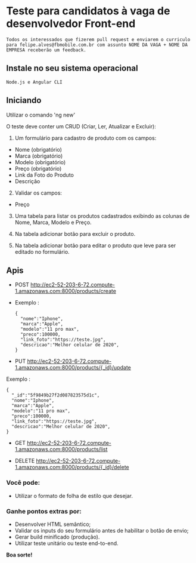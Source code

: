 # Teste para candidatos à vaga de desenvolvedor Front-end

`
Todos os interessados que fizerem pull request e enviarem o curriculo para felipe.alves@fbmobile.com.br com assunto NOME DA VAGA + NOME DA EMPRESA receberão um feedback.
`

## Instale no seu sistema operacional

    Node.js e Angular CLI

## Iniciando

Utilizar o comando 'ng new'

O teste deve conter um CRUD (Criar, Ler, Atualizar e Excluir):

1. Um formulário para cadastro de produto com os campos:

  - Nome (obrigatório)
  - Marca (obrigatório)
  - Modelo (obrigatório)
  - Preço (obrigatório)
  - Link da Foto do Produto
  - Descrição

2. Validar os campos:

  - Preço

3. Uma tabela para listar os produtos cadastrados exibindo as colunas de Nome, Marca, Modelo e Preço.

4. Na tabela adicionar botão para excluir o produto.

5. Na tabela adicionar botão para editar o produto que leve para ser editado no formulário.


## Apis

- POST http://ec2-52-203-6-72.compute-1.amazonaws.com:8000/products/create
- Exemplo :

  ```
  {
    "nome":"Iphone",
    "marca":"Apple",
    "modelo":"11 pro max",
    "preco":100000,
    "link_foto":"https://teste.jpg",
    "descricao":"Melhor celular de 2020",
  }
  ```

- PUT http://ec2-52-203-6-72.compute-1.amazonaws.com:8000/products/{_id}/update

Exemplo :

```
{
  "_id":"5f9849b27f2d087823575d1c",
  "nome":"Iphone",
  "marca":"Apple",
  "modelo":"11 pro max",
  "preco":100000,
  "link_foto":"https://teste.jpg",
  "descricao":"Melhor celular de 2020",
}
```

- GET http://ec2-52-203-6-72.compute-1.amazonaws.com:8000/products/list

- DELETE http://ec2-52-203-6-72.compute-1.amazonaws.com:8000/products/{_id}/delete

### Você pode:

- Utilizar o formato de folha de estilo que desejar.

### Ganhe pontos extras por:

- Desenvolver HTML semântico;
- Validar os inputs do seu formulário antes de habilitar o botão de envio;
- Gerar build minificado (produção).
- Utilizar teste unitário ou teste end-to-end.

**Boa sorte!**
